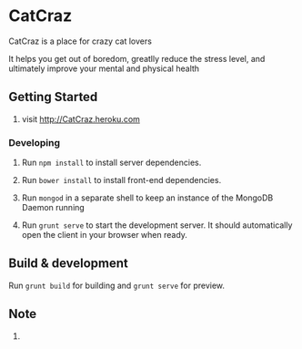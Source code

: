 # CatCraz
CatCraz is a place for crazy cat lovers

It helps you get out of boredom, greatlly reduce the stress level, and ultimately improve your mental and physical health


## Getting Started
1. visit http://CatCraz.heroku.com 

### Developing

1. Run `npm install` to install server dependencies.

2. Run `bower install` to install front-end dependencies.

3. Run `mongod` in a separate shell to keep an instance of the MongoDB Daemon running

4. Run `grunt serve` to start the development server. It should automatically open the client in your browser when ready.

## Build & development

Run `grunt build` for building and `grunt serve` for preview.


## Note 

1. 
